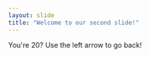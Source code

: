 ```yaml
---
layout: slide
title: "Welcome to our second slide!"
---
```

You're 20?
Use the left arrow to go back!
